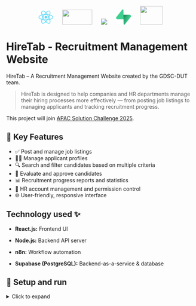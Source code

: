 <p align="center">
  <img src="https://raw.githubusercontent.com/devicons/devicon/master/icons/react/react-original.svg" width="40" style="margin: 0 10px;" />
  <img src="https://camo.githubusercontent.com/3f09cff070945b6663fff7c4f87ccd228a8debbc141bd5706a330734c64a99bb/68747470733a2f2f696d672e736869656c64732e696f2f62616467652f4e6f64652e6a732d3433383533443f7374796c653d666f722d7468652d6261646765266c6f676f3d6e6f64652e6a73266c6f676f436f6c6f723d7768697465" width="80" height="40" style="margin: 0 10px;" />
  <img src="https://avatars.githubusercontent.com/u/45487711?s=200&v=4" width="40" style="margin: 0 10px;" />
  <img src="https://raw.githubusercontent.com/supabase/supabase/master/packages/common/assets/images/supabase-logo-icon.png" width="40" style="margin: 0 10px;" />
  <img src="https://logowik.com/content/uploads/images/google-ai-gemini91216.logowik.com.webp" width="60" height="50" style="margin: 0 10px;" />
</p>


# HireTab - Recruitment Management Website



HireTab – A Recruitment Management Website created by the GDSC-DUT team.

> HireTab is designed to help companies and HR departments manage their hiring processes more effectively — from posting job listings to managing applicants and tracking recruitment progress.

This project will join [APAC Solution Challenge 2025](https://vision.hack2skill.com/event/apacsolutionchallenge?source=hack2skill&medium=homepage&utm_source=hack2skill&utm_medium=homepage&fbclid=IwY2xjawKT51pleHRuA2FlbQIxMABicmlkETFyRHFEak9xaGFadjBtVjh4AR7CsTCicWhb5MQzD_67XLBaYBK7CgqWEcPgrjxcy8vJbbKKpEr-VOALrMxLzQ_aem_EzJrYTBNfXf2j-grYDNgNQ).

## 🚀 Key Features

- ✅ Post and manage job listings
- 👨‍💻 Manage applicant profiles
- 🔍 Search and filter candidates based on multiple criteria
- 🧠 Evaluate and approve candidates
- 📊 Recruitment progress reports and statistics
- 👥 HR account management and permission control
- 🌐 User-friendly, responsive interface

## Technology used ✨
- **React.js:** Frontend UI

- **Node.js:**  Backend API server

- **n8n:**  Workflow automation

- **Supabase (PostgreSQL):**  Backend-as-a-service & database


## 🚀 Setup and run

<details>
  <summary>Click to expand</summary>

#### 📥 Clone the repo

```bash
git clone https://github.com/dscdut/HireNova
```
#### Backend
1. Prerequisites
- Install node https://nodejs.org/en/download/

2. Install NPM packages

```bash
cd backend
# run database migrations and seeds
npm run db:reset
npm install
```
3. Run the development server
```bash
npm start
```
4. Open http://localhost:3000/docs.

#### Frontend
1. Install dependencies
```bash
cd frontend
npm install
```
2. Run the development server
```bash
npm run dev
```
3. Open http://localhost:5173.
